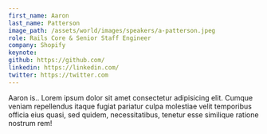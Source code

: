 ```yaml
---
first_name: Aaron
last_name: Patterson
image_path: /assets/world/images/speakers/a-patterson.jpeg
role: Rails Core & Senior Staff Engineer
company: Shopify
keynote:
github: https://github.com/
linkedin: https://linkedin.com/
twitter: https://twitter.com
---
```


Aaron is..  Lorem ipsum dolor sit amet consectetur adipisicing elit. Cumque veniam repellendus itaque fugiat pariatur culpa molestiae velit temporibus officia eius quasi, sed quidem, necessitatibus, tenetur esse similique ratione nostrum rem!
